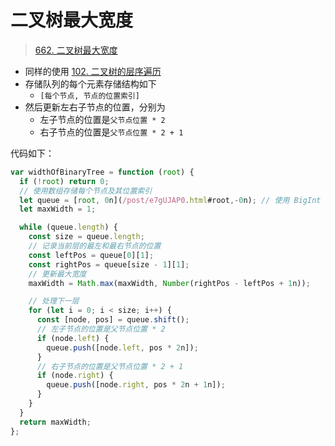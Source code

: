 
# 二叉树最大宽度


> [662. 二叉树最大宽度](https://leetcode.cn/problems/maximum-width-of-binary-tree/)


- 同样的使用 [102. 二叉树的层序遍历](/post/Q9Ctvmaw.html)
- 存储队列的每个元素存储结构如下
	- `[每个节点, 节点的位置索引]`
- 然后更新左右子节点的位置，分别为
	- 左子节点的位置是`父节点位置 * 2`
	- 右子节点的位置是`父节点位置 * 2 + 1`

代码如下：


```javascript hl:3,4,10,11,18,22
var widthOfBinaryTree = function (root) {
  if (!root) return 0;
  // 使用数组存储每个节点及其位置索引
  let queue = [root, 0n](/post/e7gUJAP0.html#root,-0n); // 使用 BigInt 避免大数溢出
  let maxWidth = 1;

  while (queue.length) {
    const size = queue.length;
    // 记录当前层的最左和最右节点的位置
    const leftPos = queue[0][1];
    const rightPos = queue[size - 1][1];
    // 更新最大宽度
    maxWidth = Math.max(maxWidth, Number(rightPos - leftPos + 1n));

    // 处理下一层
    for (let i = 0; i < size; i++) {
      const [node, pos] = queue.shift();
      // 左子节点的位置是父节点位置 * 2
      if (node.left) {
        queue.push([node.left, pos * 2n]);
      }
      // 右子节点的位置是父节点位置 * 2 + 1
      if (node.right) {
        queue.push([node.right, pos * 2n + 1n]);
      }
    }
  }
  return maxWidth;
};
```
